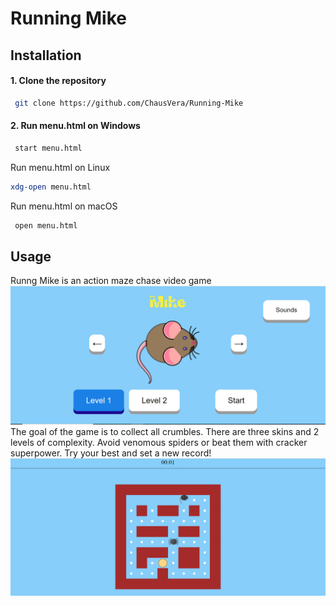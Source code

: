 # Running Mike
## Installation
#### 1. Clone the repository
```bash
 git clone https://github.com/ChausVera/Running-Mike
```
#### 2. Run menu.html on Windows
```bash
 start menu.html
```
 Run menu.html on Linux
```bash
xdg-open menu.html
```
 Run menu.html on macOS
```bash
 open menu.html
```
## Usage
Runng Mike is an action maze chase video game
![Menu](screenshots/menu.png)
The goal of the game is to collect all crumbles. There are three skins and 2 levels of complexity. Avoid venomous spiders or beat them with cracker superpower. Try your best and set a new record!
![Game](screenshots/game.png)
